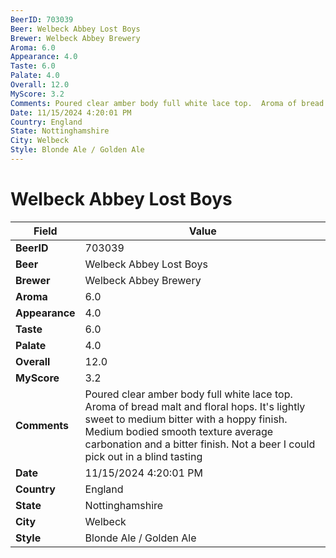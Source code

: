 ```yaml
---
BeerID: 703039
Beer: Welbeck Abbey Lost Boys
Brewer: Welbeck Abbey Brewery
Aroma: 6.0
Appearance: 4.0
Taste: 6.0
Palate: 4.0
Overall: 12.0
MyScore: 3.2
Comments: Poured clear amber body full white lace top.  Aroma of bread malt and floral hops.  It's lightly sweet to medium bitter with a hoppy finish.  Medium bodied smooth texture average carbonation and a bitter finish.  Not a beer I  could pick out in a blind tasting
Date: 11/15/2024 4:20:01 PM
Country: England
State: Nottinghamshire
City: Welbeck
Style: Blonde Ale / Golden Ale
---
```


# Welbeck Abbey Lost Boys

| Field         | Value |
|---------------|-------|
| **BeerID** | 703039 |
| **Beer** | Welbeck Abbey Lost Boys |
| **Brewer** | Welbeck Abbey Brewery |
| **Aroma** | 6.0 |
| **Appearance** | 4.0 |
| **Taste** | 6.0 |
| **Palate** | 4.0 |
| **Overall** | 12.0 |
| **MyScore** | 3.2 |
| **Comments** | Poured clear amber body full white lace top.  Aroma of bread malt and floral hops.  It's lightly sweet to medium bitter with a hoppy finish.  Medium bodied smooth texture average carbonation and a bitter finish.  Not a beer I  could pick out in a blind tasting  |
| **Date** | 11/15/2024 4:20:01 PM |
| **Country** | England |
| **State** | Nottinghamshire |
| **City** | Welbeck |
| **Style** | Blonde Ale / Golden Ale |
